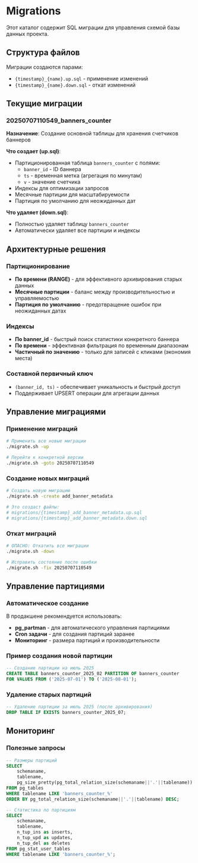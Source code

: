 # Migrations

Этот каталог содержит SQL миграции для управления схемой базы данных проекта.

## Структура файлов

Миграции создаются парами:

- `{timestamp}_{name}.up.sql` - применение изменений
- `{timestamp}_{name}.down.sql` - откат изменений

## Текущие миграции

### 20250707110549_banners_counter

**Назначение**: Создание основной таблицы для хранения счетчиков баннеров

**Что создает (up.sql)**:

- Партиционированная таблица `banners_counter` с полями:
  - `banner_id` - ID баннера
  - `ts` - временная метка (агрегация по минутам)
  - `v` - значение счетчика
- Индексы для оптимизации запросов
- Месячные партиции для масштабируемости
- Партиция по умолчанию для неожиданных дат

**Что удаляет (down.sql)**:

- Полностью удаляет таблицу `banners_counter`
- Автоматически удаляет все партиции и индексы

## Архитектурные решения

### Партиционирование

- **По времени (RANGE)** - для эффективного архивирования старых данных
- **Месячные партиции** - баланс между производительностью и управляемостью
- **Партиция по умолчанию** - предотвращение ошибок при неожиданных датах

### Индексы

- **По banner_id** - быстрый поиск статистики конкретного баннера
- **По времени** - эффективная фильтрация по временным диапазонам
- **Частичный по значению** - только для записей с кликами (экономия места)

### Составной первичный ключ

- `(banner_id, ts)` - обеспечивает уникальность и быстрый доступ
- Поддерживает UPSERT операции для агрегации данных

## Управление миграциями

### Применение миграций

```bash
# Применить все новые миграции
./migrate.sh -up

# Перейти к конкретной версии
./migrate.sh -goto 20250707110549
```

### Создание новых миграций

```bash
# Создать новую миграцию
./migrate.sh -create add_banner_metadata

# Это создаст файлы:
# migrations/{timestamp}_add_banner_metadata.up.sql
# migrations/{timestamp}_add_banner_metadata.down.sql
```

### Откат миграций

```bash
# ОПАСНО: Откатить все миграции
./migrate.sh -down

# Исправить состояние после ошибки
./migrate.sh -fix 20250707110549
```

## Управление партициями

### Автоматическое создание

В продакшене рекомендуется использовать:

- **pg_partman** - для автоматического управления партициями
- **Cron задачи** - для создания партиций заранее
- **Мониторинг** - размера партиций и производительности

### Пример создания новой партиции

```sql
-- Создание партиции на июль 2025
CREATE TABLE banners_counter_2025_02 PARTITION OF banners_counter
FOR VALUES FROM ('2025-07-01') TO ('2025-08-01');
```

### Удаление старых партиций

```sql
-- Удаление партиции за июль 2025 (после архивирования)
DROP TABLE IF EXISTS banners_counter_2025_07;
```

## Мониторинг

### Полезные запросы

```sql
-- Размеры партиций
SELECT
    schemaname,
    tablename,
    pg_size_pretty(pg_total_relation_size(schemaname||'.'||tablename)) as size
FROM pg_tables
WHERE tablename LIKE 'banners_counter_%'
ORDER BY pg_total_relation_size(schemaname||'.'||tablename) DESC;

-- Статистика по партициям
SELECT
    schemaname,
    tablename,
    n_tup_ins as inserts,
    n_tup_upd as updates,
    n_tup_del as deletes
FROM pg_stat_user_tables
WHERE tablename LIKE 'banners_counter_%';
```
